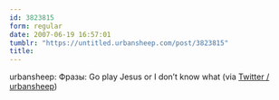 ```yaml
---
id: 3823815
form: regular
date: 2007-06-19 16:57:01
tumblr: "https://untitled.urbansheep.com/post/3823815"
title:
---
```


<p>urbansheep: Фразы: Go play Jesus or I don&rsquo;t know what (via <a href="http://twitter.com/urbansheep/statuses/111272792">Twitter / urbansheep</a>)</p>

